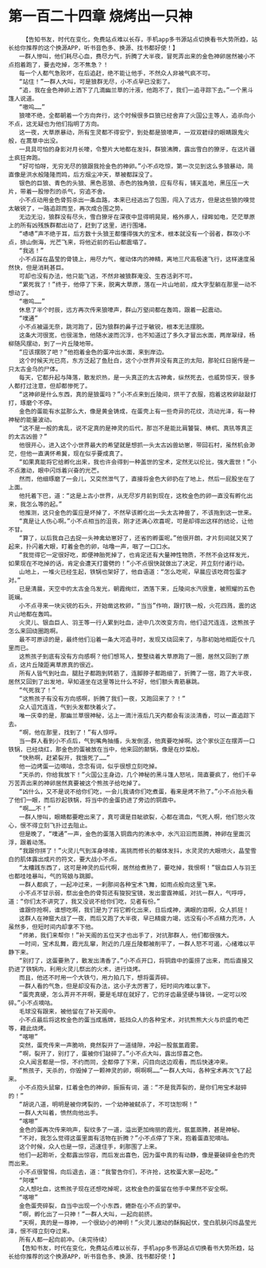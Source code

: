 # 第一百二十四章 烧烤出一只神
        【告知书友，时代在变化，免费站点难以长存，手机app多书源站点切换看书大势所趋，站长给你推荐的这个换源APP，听书音色多、换源、找书都好使！】
       一群人惨叫，他们耗尽心血，费尽力气，折腾了大半夜，冒死弄出来的金色神卵居然被小不点抱着跑了，要去吃掉，怎不焦急？！
       每一个人都气急败坏，在后追赶，绝不能让他手，不然众人非被气疯不可。
       “站住！”一群人大叫，可是狼群无尽，小不点早已没影了。
       “追，我在金色神卵上洒下了几滴幽兰草的汁液，他跑不了，我们一追寻踪下去。”一个黑斗篷人说道。
       “嗷呜……”
       狼嚎不绝，全都朝着一个方向奔行，这个时候很多巨狼已经舍弃了火国公主等人，追杀向小不点，这无疑也为他们指明了方向。
       这一夜，大草原暴动，所有生灵都不得安宁，到处都是狼嚎声，一双双碧绿的眼睛跟鬼火般，在蒿草中出没。
       一具具可怕的身影对月长嚎，令整片大地都在发抖，群狼沸腾，露出雪白的獠牙，在这片疆土疯狂奔跑。
       “好可怕呀，无穷无尽的狼跟我抢金色的神卵。”小不点吃惊，第一次见到这么多狼暴动，简直像是洪水般隆隆而鸣，后方烟尘冲天，草被都踩没了。
       银色的巨狼、青色的头狼、黑色恶狼、赤色的独角狼，应有尽有，铺天盖地，黑压压一大片，带着一股惨烈的杀气，穷追不舍。
       小不点动用金色骨剪杀出一条血路，本来已经逃出了包围，闯入了远方，但是这些狼的嗅觉太敏锐了，一路追踪而至，再次成合围之势。
       无边无沿，狼群没有尽头，雪白獠牙在深夜中显得明晃晃，格外瘆人，绿眸如电，茫茫草原上的所有凶残族群都出动了，赶到了这里，进行围堵。
       “哧哧”声不绝于耳，后方数十头狼王都懂得强大的宝术，根本就没有一个弱者，群攻小不点，排山倒海，光芒飞来，将他近前的石山都震塌了。
       “我逃！”
       小不点踩在晶莹的骨镜上，用尽力气，催动体内的神精，离地三尺高极速飞行，这样速度虽然快，但是消耗甚巨。
       可却也没有办法，他只能飞逃，不然非被狼群淹没、生吞活剥不可。
       “累死我了！”终于，他停了下来，脱离大草原，落在一片山地前，成大字型躺在那里一动不想动了。
       “嗷呜……”
       休息了半个时辰，远方再次传来狼嚎声，群山万壑间都在轰鸣，跟着一起震动。
       “噗通”
       小不点被逼无奈，跳河跑了，因为狼群的鼻子过于敏锐，根本无法摆脱。
       这条大河很宽，也很湍急，他随水波而沉浮，也不知道过了多久才冒出水面，两岸翠绿，杨柳随风摆动，到了一片丘陵地带。
       “应该摆脱了吧？”他抱着金色的蛋冲出水面，来到岸边。
       这个时候天光已亮，东方泛起了鱼肚白，这个小世界并没有真正的太阳，那轮红日据传是一只太古金乌的尸体。
       每天，它都升起与降落，散发炽热，是一头真正的太古神禽，纵然死去，也威势惊天，很多人都打过注意，但却都惨死了。
       “这神卵是什么东西，真的是狼蛋吗？”小不点来到丘陵间，烘干了衣服，抱着这枚卵敲敲打打，琢磨个不停。
       金色的蛋能有水盆那么大，像是黄金铸成，在蛋壳上有一些奇异的花纹，流动光泽，有一种神秘的能量波动。
       “这不是一般的禽乱，说不定真的是神灵的后代，那岂不是能比肩饕餮、梼杌、真犼等真正的太古凶兽？”
       他很开心，进入这个小世界最大的希望就是想抓一头太古凶兽幼崽，带回石村，虽然机会渺茫，但他一直满怀希冀，现在似乎要成真了。
       “如果真能将它给孵化出来，我也许会得到一种盖世的宝术，定然无以伦比，强大震世！”小不点激动，眼中闪烁着兴奋的光芒。
       然而，他细琢磨了一会儿，又突然泄气了，直接将金色大卵扔在了地上，然后一屁股坐在了上面。
       他托着下巴，道：“这是上古小世界，从无尽岁月前到现在，这枚金色的卵一直没有孵化出来，我怎么等的起。”
       他推测，这只金色的蛋应是坏掉了，不然早该孵化出一头太古神兽了，不该拖到这一世来。
       “真是让人伤心啊。”小不点相当的沮丧，刚才还满心欢喜呢，可是却得出这样的结论，让他不甘。
       “算了，以后我自己去捉一头神禽幼崽好了，还省的孵蛋呢。”他很开朗，才片刻间就又笑了起来，扑闪着大眼，盯着金色的卵，咕噜一声，咽了一口口水。
       “我觉得它一定很好吃，即便神胎死掉了，也肯定还有大量神性物质，不然不会这样发光，如果现在不吃掉的话，肯定会遭天打雷劈的！”小不点很快就做出了决定，并立刻付诸行动。
       山地上，一堆火已经生起，铁锅也架好了，他自语道：“怎么吃呢，早晨应该吃荷包蛋才对。”
       已是清晨，天空中的太古金乌发光，朝霞绚烂，洒落下来，丘陵间水汽很重，被照耀的五色斑斓。
       小不点寻来一块尖锐的石头，开始凿这枚卵，“当当”作响，跟打铁一般，火花四溅，震的这片山地都在轰鸣。
       火灵儿、银血巨人、羽王等一行人累到吐血，途中几次改变方向，他们诅咒连连，这熊孩子怎么来回绕圈跑啊。
       最不可原谅的是，最终他们沿着一条大河追寻时，发现又绕回来了，与那初始地相距仅十几里而已。
       这熊孩子到底有没有方向感啊？他们想骂人，整整绕着大草原跑了一圈，居然又回到了原点，这片丘陵距离草原真的很近。
       所有人皆气到吐血，腿肚子都跑到转筋了，连脚脖子都跑细了，折腾了一宿，跑了大半夜，居然又回到了出发地，早知道坐在这里等比什么不好，他们额头青筋暴跳。
       “气死我了！”
       “这熊孩子有没有方向感啊，折腾了我们一夜，又跑回来了？！”
       众人诅咒连连，气到头发都快着火了。
       唯一庆幸的是，那幽兰草很神秘，沾上一滴汁液后几天内都会有淡淡清香，可以一直追踪下去。
       “啊，他在那里，找到了！”有人惊呼。
       当一群人看到小不点后，气到嘴角抽搐，头发倒竖，他真要吃掉啊。这个家伙正在摆弄一口铁锅，已经烧红，那金色的蛋被放在当中，他来回的颠锅，像是在炒菜般。
       “快熟啊，赶紧裂开，我饿死了……”
       他一边烤蛋一边嘀咕，念念有词，似乎很想立刻吃掉。
       “天杀的，你给我放下！”火国公主身边，几个神秘的黑斗篷人怒吼，简直要疯了，他们千辛万苦弄出来的神卵居然真要被这个熊孩子给吃掉了。
       “凶什么，又不是说不给你们吃，一会儿我请你们吃煮蛋，看来是烤不熟了。”小不点抬头看了他们一眼，而后抄起铁锅，将当中的金蛋扔进了旁边的铜鼎中。
       “啊……不！”
       一群人惨叫，眼睛都要瞪出来了，真可谓是目眦欲裂，心都在滴血，气死人啊，他们怒火攻心，恨不得立刻飞扑过去阻止。
       但是晚了，“噗通”一声，金色的蛋落入铜鼎内的沸水中，水汽汩汩而蒸腾，神卵在里面沉浮，跟着动荡。
       “我跟你拼了！”火灵儿气到浑身哆嗦，高挑而修长的躯体发抖，水灵灵的大眼喷火，晶莹雪白的肌体露出成片的符文，要大战小不点。
       “太糟践东西了，这可是神灵的后代啊，居然给煮熟了，要吃掉，我恨啊！”银血巨人与羽王也都哇哇暴叫，气的骂娘与跳脚。
       一群人都疯了，一起冲过来，一刹那间各种宝术飞舞，如雨点般向这里飞来。
       小不点不甘示弱，祭出金色的骨剪还有狻猊宝镜，发出雷霆神威，对抗一群人，气呼呼，道：“你们太不讲究了，我又没说不给你们吃，见者有份。”
       谁跟你抢啊，谁想吃啊，我们是为了将它孵化出来，日后成神，满眼的泪啊，众人抓狂！
       这群人在神窟大战了一夜，而后又跑了大半夜，早已精疲力竭，远没有小不点精力充沛，人虽然多，但短时间内却拿不下他。
       “师弟，我们来帮你！”补天阁的五位天才也出手了，对抗那群人，他们都很强大。
       一时间，宝术乱舞，霞光乱窜，附近的几座丘陵都被削平了，一群人怒不可遏，心绪难以平静下来。
       “别打了，这蛋要熟了，散发出清香了。”小不点开口，将铜鼎中的蛋捞了出来，而后直接又扔进了铁锅内，利用火灵儿祭出的火术，进行烧烤。
       而且，他还不时用一个大铁勺，用力拍几下，想将蛋弄碎。
       一群人看的气急，但是却没有办法，这小子太厉害了，短时间内难以拿下。
       “蛋壳真硬，怎么弄开不开啊，要是毛球在就好了，它的牙齿最坚硬与锋锐，一定可以咬碎。”小不点嘀咕。
       毛球没有跟来，被他留在了补天阁中。
       小不点最后将这枚金色的蛋当成盾牌，抵挡众人的各种宝术，对抗熊熊大火与炽盛的电芒等，藉此烧烤。
       “喀嚓”
       突然，蛋壳传来一声脆响，竟然裂开了一道缝隙，冲起一股氤氲霞雾。
       “啊，裂开了，别打了，蛋被你们敲碎了。”小不点大叫，露出惊喜之色。
       众人闻言都是一惊，不约而同，全都停了下来，闪目向这边观看，而后快速冲来。
       “熊孩子，天杀的，你毁掉了一颗神灵的卵，啊啊啊……”一群人大叫，各种宝术再次飞了起来。
       小不点抱头鼠窜，扛着金色的神卵，振振有词，道：“不是我弄裂的，是你们用宝术敲碎的！”
       “胡说八道，明明是被你烤裂的，一个幼神被弑杀了，不可饶恕啊！”
       一群人大叫着，愤然向他出手。
       “喀嚓”
       金色的蛋再次传来响声，裂纹多了一道，溢出更加绚丽的霞光，氤氲蒸腾，甚是神秘。
       “不对，我怎么觉得这蛋里面有活物在折腾？”小不点停了下来，抱着蛋直犯嘀咕。
       这个时候，众人也是一惊，迅速住手，刹那围了上来。
       他们一起聆听，全都露出惊容，而后发出喜色，因为蛋中真的有动静，像是要破碎金色的壳而出来。
       小不点很警惕，向后退去，道：“我警告你们，不许抢，这枚蛋大家一起吃。”
       “阿噗”
       众人想吐血，这熊孩子现在还想吃掉呢，这枚金色的蛋留在他手中果然不安全啊。
       “喀嚓”
       金色蛋壳碎裂，自当中出现一个小东西，蜷卧在小不点的掌中。
       “啊，孵化出了一只神！”一群人大叫，一起向前挤。
       “天啊，真的是一尊神，一个很幼小的神明！”火灵儿激动的酥胸起伏，莹白肌肤闪烁晶莹光泽，恨不得立刻夺过来。
       所有人都一起向前冲。（未完待续）
       【告知书友，时代在变化，免费站点难以长存，手机app多书源站点切换看书大势所趋，站长给你推荐的这个换源APP，听书音色多、换源、找书都好使！】